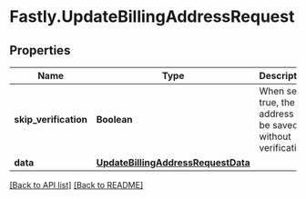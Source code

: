 # Fastly.UpdateBillingAddressRequest

## Properties

Name | Type | Description | Notes
------------ | ------------- | ------------- | -------------
**skip_verification** | **Boolean** | When set to true, the address will be saved without verification | [optional] 
**data** | [**UpdateBillingAddressRequestData**](UpdateBillingAddressRequestData.md) |  | [optional] 


[[Back to API list]](../../README.md#endpoints) [[Back to README]](../../README.md)
